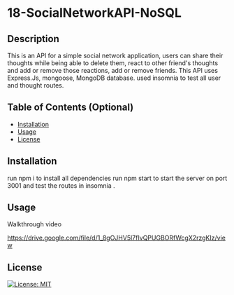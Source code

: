 # 18-SocialNetworkAPI-NoSQL

## Description

This is an API for a simple social network application, users can share their thoughts while being able to delete them, react to other friend's thoughts and add or remove those reactions, add or remove friends. This API uses Express.Js, mongoose, MongoDB database. used insomnia to test all user and thought routes. 

## Table of Contents (Optional)


- [Installation](#installation)
- [Usage](#usage)
- [License](#license)

## Installation

run npm i to install all dependencies
run npm start to start the server on port 3001 and test the routes in insomnia . 

## Usage

Walkthrough video 

https://drive.google.com/file/d/1_8gOJHV5l7fIvQPUGBORfWcgX2rzgKIz/view


## License

[![License: MIT](https://img.shields.io/badge/License-MIT-yellow.svg)](https://opensource.org/licenses/MIT)

